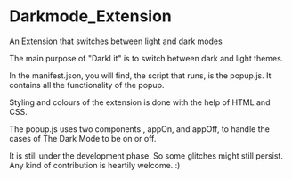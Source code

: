 # Darkmode_Extension
An Extension that switches between light and dark modes

The main purpose of "DarkLit" is to switch between dark and light themes.

In the manifest.json, you will find, the script that runs, is the popup.js. It contains all the functionality of the popup.

Styling and colours of the extension is done with the help of HTML and CSS.

The popup.js uses two components , appOn, and appOff, to handle the cases of The Dark Mode to be on or off.

It is still under the development phase. So some glitches might still persist. 
Any kind of contribution is heartily welcome. :)
